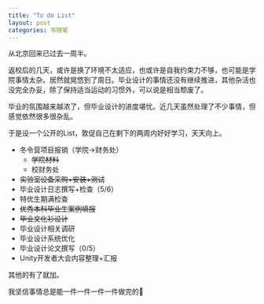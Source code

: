 ```yaml
---
title: "To do List"
layout: post
categories: 写随笔
---
```


从北京回来已过去一周半。

返校后的几天，或许是换了环境不太适应，也或许是自我约束力不够，也可能是学院事情太杂。居然就晃悠到了周日。毕业设计的事情还没有继续推进，其他杂活也没完全办妥，除了保持适当运动的习惯外，可以说是相当颓废了。

毕业的氛围越来越浓了，但毕业设计的进度堪忧。近几天虽然处理了不少事情，但感觉依然很多很杂乱。

于是设一个公开的List，敦促自己在剩下的两周内好好学习，天天向上。

* 冬令营项目报销（学院->财务处）
  * ~~学院材料~~
  * 校财务处
* ~~实验室设备采购+安装+测试~~
* 毕业设计日志撰写+检查（5/6）
* 特优生期满检查
* ~~优秀本科毕业生案例填报~~
* ~~毕业文化衫设计~~
* 毕业设计相关调研
* 毕业设计系统优化
* 毕业设计论文撰写（0/5）
* Unity开发者大会内容整理+汇报

其他的有了就加。



我坚信事情总是能一件一件一件一件做完的🙂

